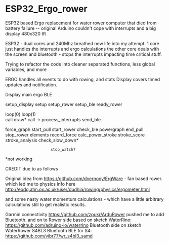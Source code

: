 # ESP32_Ergo_rower
ESP32 based Ergo replacement for water rower computer that died from battery failure
-- original Arduino couldn't cope with interrupts and a big display  480x320 tft

ESP32 - dual cores and 240Mhz breathed new life into my attempt.
1 core just handles the interrupts and ergo calculations
the other core deals with the screen and bluetooth - stops the interrupts impacting time critical stuff.

Trying to refactor the code into cleaner separated functions, less global variables, and more 

ERGO handles all events to do with rowing, and stats
Display covers timed updates and notification.


Display                 main                        ergo                    BLE

setup_display           setup                       setup_rower             setup_ble
                                                    ready_rower

loop(0)                 loop(1)                     
  call draw*               call ->                  process_interrupts      send_ble

force_graph             start_pull                  start_rower             check_ble
powergraph              end_pull                    stop_rower
elements                record_force                calc_power_stroke
stroke_score            stroke_analysis             check_slow_down*      

                        stop_watch?

*not working




CREDIT due to as follows

Original idea from
https://github.com/dvernooy/ErgWare  - fan based rower. which led me to physics info here
http://eodg.atm.ox.ac.uk/user/dudhia/rowing/physics/ergometer.html

and some nasty water momentum calculations - which have a little arbitrary calculations still to get realistic results.

Garmin connectivity https://github.com/zpukr/ArduRower pushed me to add Bluetooth.
and on to 
Rower side based on sketch WaterRino: https://github.com/adruino-io/waterrino
Bluetooth side on sketch WaterRower S4BL3 Bluetooth BLE for S4: https://github.com/vibr77/wr_s4bl3_samd

